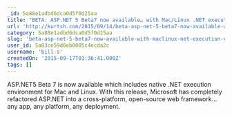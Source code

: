 ```yaml
---
_id: 5a88e1adbd6dca0d5f0d25aa
title: "BETA: ASP.NET 5 Beta7 now available… with Mac/Linux .NET execution environment"
url: 'http://kurtsh.com/2015/09/14/beta-asp-net-5-beta7-now-available-with-maclinux-net-execution-environment/'
category: 5a88e1adbd6dca0d5f0d25aa
slug: 'beta-asp-net-5-beta7-now-available-with-maclinux-net-execution-environment'
user_id: 5a83ce59d6eb0005c4ecda2c
username: 'bill-s'
createdOn: '2015-09-17T01:36:41.000Z'
tags: []
---
```


ASP.NET5 Beta 7 is now available which includes native .NET execution environment for Mac and Linux. With this release, Microsoft has completely refactored ASP.NET into a cross-platform, open-source web framework… any app, any platform, any deployment.
